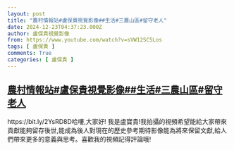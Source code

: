 ```yaml
---
layout: post
title: "農村情報站#盧保貴視覺影像##生活#三農山區#留守老人"
date: 2024-12-23T04:37:23.000Z
author: 盧保貴視覺影像
from: https://www.youtube.com/watch?v=sVW12SC5Los
tags: [ 盧保貴 ]
comments: True
categories: [ 盧保貴 ]
---
```

<!--1734928643000-->
[農村情報站#盧保貴視覺影像##生活#三農山區#留守老人](https://www.youtube.com/watch?v=sVW12SC5Los)
------

<div>
https://bit.ly/2YsRD8D哈嘍,大家好! 我是盧寶貴!我拍攝的視頻希望能給大家帶來貢獻能夠留存後世,能成為後人對現在的歷史參考期待影像能為將來保留文獻,給人們帶來更多的意義與思考。喜歡我的視頻記得評論哦!
</div>
